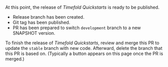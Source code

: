 At this point, the release of _Timefold Quickstarts_ is ready to be published.

- Release branch has been created.
- Git tag has been published.
- PR has been prepared to switch `development` branch to a new SNAPSHOT version.

To finish the release of _Timefold Quickstarts_,
review and merge this PR to update the `stable` branch with new code.
Afterward, delete the branch that this PR is based on. 
(Typically a button appears on this page once the PR is merged.)